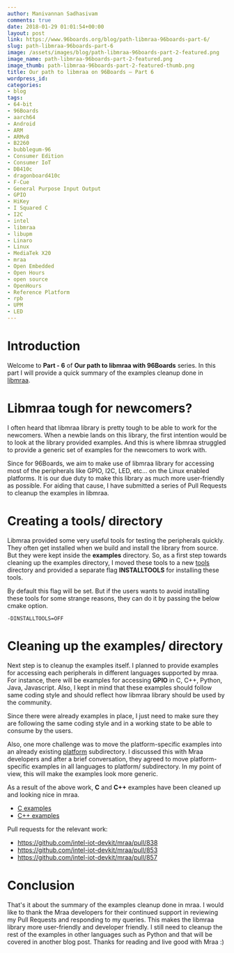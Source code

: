 ```yaml
---
author: Manivannan Sadhasivam
comments: true
date: 2018-01-29 01:01:54+00:00
layout: post
link: https://www.96boards.org/blog/path-libmraa-96boards-part-6/
slug: path-libmraa-96boards-part-6
image: /assets/images/blog/path-libmraa-96boards-part-2-featured.png
image_name: path-libmraa-96boards-part-2-featured.png
image_thumb: path-libmraa-96boards-part-2-featured-thumb.png
title: Our path to libmraa on 96Boards – Part 6
wordpress_id:
categories:
- blog
tags:
- 64-bit
- 96Boards
- aarch64
- Android
- ARM
- ARMv8
- B2260
- bubblegum-96
- Consumer Edition
- Consumer IoT
- DB410c
- dragonboard410c
- F-Cue
- General Purpose Input Output
- GPIO
- HiKey
- I Squared C
- I2C
- intel
- libmraa
- libupm
- Linaro
- Linux
- MediaTek X20
- mraa
- Open Embedded
- Open Hours
- open source
- OpenHours
- Reference Platform
- rpb
- UPM
- LED
---
```


# **Introduction**

Welcome to **Part - 6** of **Our path to libmraa with 96Boards** series. In
this part I will provide a quick summary of the examples cleanup done in
[libmraa](https://github.com/intel-iot-devkit/mraa).

# Libmraa tough for newcomers?

I often heard that libmraa library is pretty tough to be able to work for the
newcomers. When a newbie lands on this library, the first intention would be
to look at the library provided examples. And this is where libmraa struggled
to provide a generic set of examples for the newcomers to work with.

Since for 96Boards, we aim to make use of libmraa library for accessing most
of the peripherals like GPIO, I2C, LED, etc... on the Linux enabled platforms.
It is our due duty to make this library as much more user-friendly as possible.
For aiding that cause, I have submitted a series of Pull Requests to cleanup the
examples in libmraa.

# Creating a tools/ directory

Libmraa provided some very useful tools for testing the peripherals quickly.
They often get installed when we build and install the library from source.
But they were kept inside the **examples** directory. So, as a first step
towards cleaning up the examples directory, I moved these tools to a new [tools](https://github.com/intel-iot-devkit/mraa/tree/master/tools)
directory and provided a separate flag **INSTALLTOOLS** for installing these
tools.

By default this flag will be set. But if the users wants to avoid installing these
tools for some strange reasons, they can do it by passing the below cmake option.

```shell
-DINSTALLTOOLS=OFF
```

# Cleaning up the examples/ directory

Next step is to cleanup the examples itself. I planned to provide examples for
accessing each peripherals in different languages supported by mraa. For instance, there will be examples for accessing **GPIO** in C, C++, Python, Java, Javascript.
Also, I kept in mind that these examples should follow same coding style and should
reflect how libmraa library should be used by the community.

Since there were already examples in place, I just need to make sure they are following
the same coding style and in a working state to be able to consume by the users.

Also, one more challenge was to move the platform-specific examples into an already
existing [platform](https://github.com/intel-iot-devkit/mraa/tree/master/examples/platform)
subdirectory. I discussed this with Mraa developers and after a brief conversation, they agreed to move platform-specific examples in all languages to platform/ subdirectory.
In my point of view, this will make the examples look more generic.

As a result of the above work, **C** and **C++** examples have been cleaned up
and looking nice in mraa.

* [C examples](https://github.com/intel-iot-devkit/mraa/tree/master/examples/c)
* [C++ examples](https://github.com/intel-iot-devkit/mraa/tree/master/examples/c++)

Pull requests for the relevant work:

* https://github.com/intel-iot-devkit/mraa/pull/838
* https://github.com/intel-iot-devkit/mraa/pull/853
* https://github.com/intel-iot-devkit/mraa/pull/857

# Conclusion

That's it about the summary of the examples cleanup done in mraa. I would like
to thank the Mraa developers for their continued support in reviewing my Pull
Requests and responding to my queries. This makes the libmraa library more
user-friendly and developer friendly. I still need to cleanup the rest of the
examples in other languages such as Python and that will be covered in another
blog post. Thanks for reading and live good with Mraa :)
